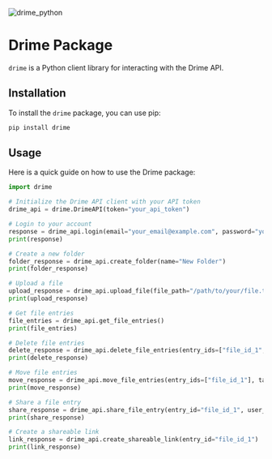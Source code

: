 ![drime_python](https://github.com/user-attachments/assets/ba910879-1429-4930-8b62-54e8732b3659)

# Drime Package

`drime` is a Python client library for interacting with the Drime API.

## Installation

To install the `drime` package, you can use pip:

```bash
pip install drime
```

## Usage

Here is a quick guide on how to use the Drime package:

```python
import drime

# Initialize the Drime API client with your API token
drime_api = drime.DrimeAPI(token="your_api_token")

# Login to your account
response = drime_api.login(email="your_email@example.com", password="your_password")
print(response)

# Create a new folder
folder_response = drime_api.create_folder(name="New Folder")
print(folder_response)

# Upload a file
upload_response = drime_api.upload_file(file_path="/path/to/your/file.txt")
print(upload_response)

# Get file entries
file_entries = drime_api.get_file_entries()
print(file_entries)

# Delete file entries
delete_response = drime_api.delete_file_entries(entry_ids=["file_id_1", "file_id_2"], permanent=True)
print(delete_response)

# Move file entries
move_response = drime_api.move_file_entries(entry_ids=["file_id_1"], target_folder_id="new_folder_id")
print(move_response)

# Share a file entry
share_response = drime_api.share_file_entry(entry_id="file_id_1", user_email="user@example.com")
print(share_response)

# Create a shareable link
link_response = drime_api.create_shareable_link(entry_id="file_id_1")
print(link_response)
```
